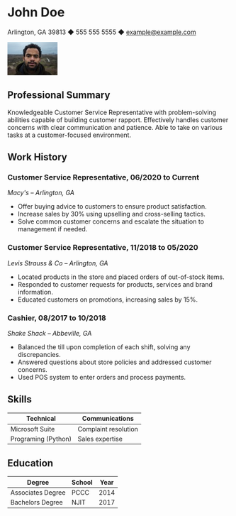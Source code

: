 # John Doe

Arlington, GA 39813 ◆ 555 555 5555 ◆ example@example.com


![JohnDoe](johndoe.jpeg)



## Professional Summary
Knowledgeable Customer Service Representative with problem-solving abilities capable of building
customer rapport. Effectively handles customer concerns with clear communication and patience. Able to
take on various tasks at a customer-focused environment.

## Work History
### Customer Service Representative, 06/2020 to Current
*Macy's – Arlington,  GA*
* Offer buying advice to customers to ensure product satisfaction.
* Increase sales by 30% using upselling and cross-selling tactics.
* Solve common customer concerns and escalate the situation to management if needed.

### Customer Service Representative, 11/2018 to 05/2020
*Levis Strauss & Co – Arlington, GA*
* Located products in the store and placed orders of out-of-stock items.
* Responded to customer requests for products, services and brand information.
* Educated customers on promotions, increasing sales by 15%.

### Cashier, 08/2017 to 10/2018
*Shake Shack – Abbeville, GA*
* Balanced the till upon completion of each shift, solving any discrepancies.
* Answered questions about store policies and addressed customer concerns.
* Used POS system to enter orders and process payments.

## Skills

| Technical | Communications |
|-----------------|-----------------|    
| Microsoft Suite | Complaint resolution |
| Programing (Python) | Sales expertise |

## Education

| Degree | School | Year |
|-----------------|-----------------|-----------------|
| Associates Degree | PCCC | 2014 |
| Bachelors Degree | NJIT | 2017 |